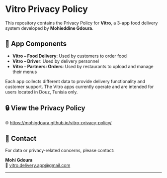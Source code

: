 # Vitro Privacy Policy

This repository contains the Privacy Policy for **Vitro**, a 3-app food delivery system developed by **Mohieddine Gdoura**.

## 📱 App Components

- **Vitro – Food Delivery**: Used by customers to order food
- **Vitro – Driver**: Used by delivery personnel
- **Vitro – Partners: Orders**: Used by restaurants to upload and manage their menus

Each app collects different data to provide delivery functionality and customer support.
The Vitro apps currently operate and are intended for users located in Douz, Tunisia only.

## 🔒 View the Privacy Policy

🌐 https://mohigdoura.github.io/vitro-privacy-policy/

## 📧 Contact

For data or privacy-related concerns, please contact:

**Mohi Gdoura**  
📩 [vitro.delivery.app@gmail.com](mailto:vitro.delivery.app@gmail.com)

---
